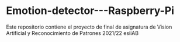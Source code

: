# Emotion-detector---Raspberry-Pi
Este repositorio contiene el proyecto de final de asignatura de Vision Artificial y Reconocimiento de Patrones 2021/22 esiiAB

